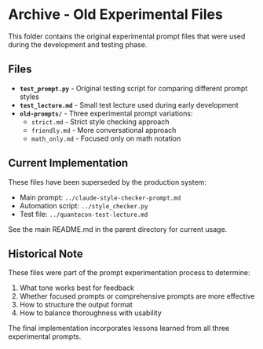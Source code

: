 # Archive - Old Experimental Files

This folder contains the original experimental prompt files that were used during the development and testing phase.

## Files

- **`test_prompt.py`** - Original testing script for comparing different prompt styles
- **`test_lecture.md`** - Small test lecture used during early development
- **`old-prompts/`** - Three experimental prompt variations:
  - `strict.md` - Strict style checking approach
  - `friendly.md` - More conversational approach
  - `math_only.md` - Focused only on math notation

## Current Implementation

These files have been superseded by the production system:

- Main prompt: `../claude-style-checker-prompt.md`
- Automation script: `../style_checker.py`
- Test file: `../quantecon-test-lecture.md`

See the main README.md in the parent directory for current usage.

## Historical Note

These files were part of the prompt experimentation process to determine:
1. What tone works best for feedback
2. Whether focused prompts or comprehensive prompts are more effective
3. How to structure the output format
4. How to balance thoroughness with usability

The final implementation incorporates lessons learned from all three experimental prompts.
